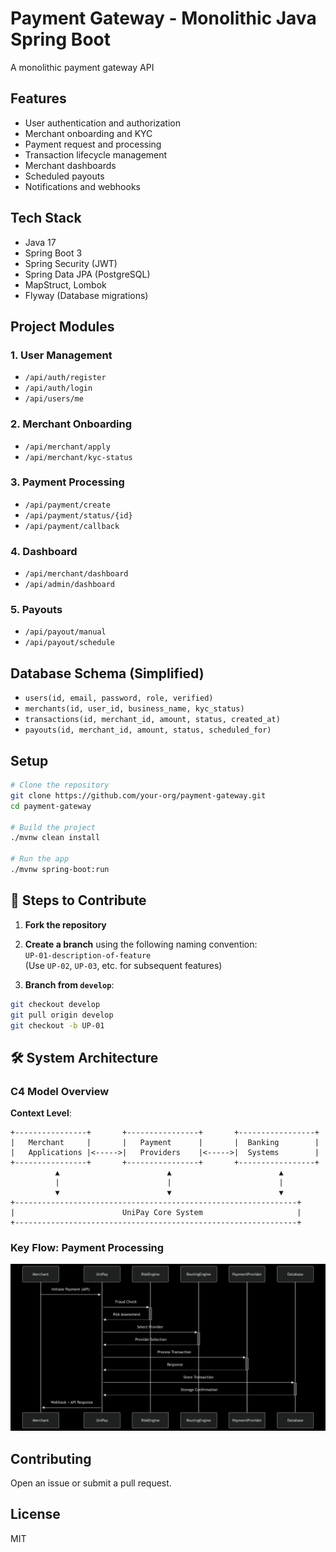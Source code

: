 # Payment Gateway - Monolithic Java Spring Boot

A monolithic payment gateway API

## Features

- User authentication and authorization
- Merchant onboarding and KYC
- Payment request and processing
- Transaction lifecycle management
- Merchant dashboards
- Scheduled payouts
- Notifications and webhooks

## Tech Stack

- Java 17
- Spring Boot 3
- Spring Security (JWT)
- Spring Data JPA (PostgreSQL)
- MapStruct, Lombok
- Flyway (Database migrations)

## Project Modules

### 1. User Management
- `/api/auth/register`
- `/api/auth/login`
- `/api/users/me`

### 2. Merchant Onboarding
- `/api/merchant/apply`
- `/api/merchant/kyc-status`

### 3. Payment Processing
- `/api/payment/create`
- `/api/payment/status/{id}`
- `/api/payment/callback`

### 4. Dashboard
- `/api/merchant/dashboard`
- `/api/admin/dashboard`

### 5. Payouts
- `/api/payout/manual`
- `/api/payout/schedule`

## Database Schema (Simplified)

- `users(id, email, password, role, verified)`
- `merchants(id, user_id, business_name, kyc_status)`
- `transactions(id, merchant_id, amount, status, created_at)`
- `payouts(id, merchant_id, amount, status, scheduled_for)`

## Setup

```bash
# Clone the repository
git clone https://github.com/your-org/payment-gateway.git
cd payment-gateway

# Build the project
./mvnw clean install

# Run the app
./mvnw spring-boot:run
```

## 🚀 Steps to Contribute

1. **Fork the repository**

2. **Create a branch** using the following naming convention:  
   `UP-01-description-of-feature`  
   (Use `UP-02`, `UP-03`, etc. for subsequent features)

3. **Branch from `develop`**:
```bash
git checkout develop
git pull origin develop
git checkout -b UP-01
```

## 🛠️ System Architecture

### C4 Model Overview
**Context Level**:
```plaintext
+----------------+       +----------------+       +-----------------+
|   Merchant     |       |   Payment      |       |  Banking        |
|   Applications |<----->|   Providers    |<----->|  Systems        |
+----------------+       +----------------+       +-----------------+
          ▲                        ▲                        ▲
          |                        |                        |
          ▼                        ▼                        ▼
+---------------------------------------------------------------+
|                        UniPay Core System                     |
+---------------------------------------------------------------+
```

### Key Flow: Payment Processing
![Payment Processing Flow](img/pay-proc.png)

## Contributing

Open an issue or submit a pull request.

## License

MIT




